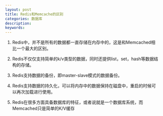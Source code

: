 ```yaml
---
layout: post
title: Redis和Memcache的区别
categories: 数据库
description: 
keywords: 
---
```


1. Redis中，并不是所有的数据都一直存储在内存中的，这是和Memcached相比一个最大的区别。

2. Redis不仅仅支持简单的k/v类型的数据，同时还提供list，set，hash等数据结构的存储。

3. Redis支持数据的备份，即master-slave模式的数据备份。

4. Redis支持数据的持久化，可以将内存中的数据保持在磁盘中，重启的时候可以再次加载进行使用。

5. Redis在很多方面具备数据库的特征，或者说就是一个数据库系统，而Memcached只是简单的K/V缓存

